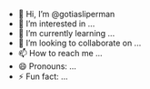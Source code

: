 - 👋 Hi, I’m @gotiasliperman
- 👀 I’m interested in ...
- 🌱 I’m currently learning ...
- 💞️ I’m looking to collaborate on ...
- 📫 How to reach me ...
- 😄 Pronouns: ...
- ⚡ Fun fact: ...

<!---
gotiasliperman/gotiasliperman is a ✨ special ✨ repository because its `README.md` (this file) appears on your GitHub profile.
You can click the Preview link to take a look at your changes.
--->

